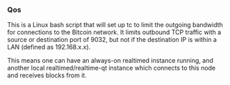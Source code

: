 ### Qos ###

This is a Linux bash script that will set up tc to limit the outgoing bandwidth for connections to the Bitcoin network. It limits outbound TCP traffic with a source or destination port of 9032, but not if the destination IP is within a LAN (defined as 192.168.x.x).

This means one can have an always-on realtimed instance running, and another local realtimed/realtime-qt instance which connects to this node and receives blocks from it.
